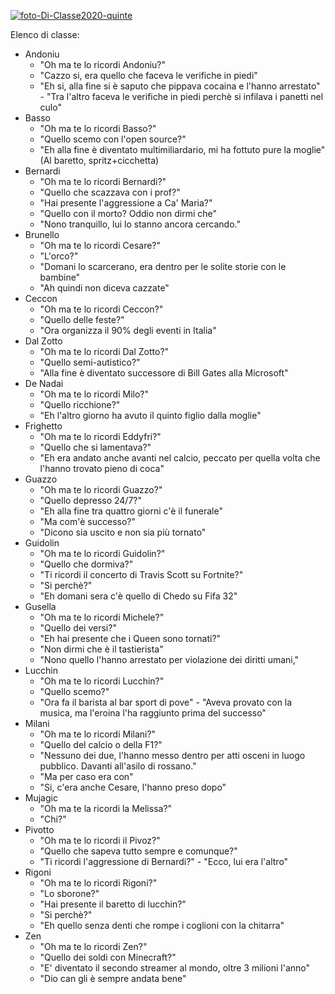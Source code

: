 


<a href="https://ibb.co/p2GLysv"><img src="https://i.ibb.co/LSbZ5qz/foto-Di-Classe2020-quinte.jpg" alt="foto-Di-Classe2020-quinte" border="0"></a>

Elenco di classe:
- Andoniu
	- "Oh ma te lo ricordi Andoniu?"
	- "Cazzo si, era quello che faceva le verifiche in piedi"
	- "Eh si, alla fine si è saputo che pippava cocaina e l'hanno arrestato" - "Tra l'altro faceva le verifiche in piedi perchè si infilava i panetti nel culo"
- Basso
	- "Oh ma te lo ricordi Basso?"
	-  "Quello scemo con l'open source?"
	-  "Eh alla fine è diventato multimiliardario, mi ha fottuto pure la moglie" (Al baretto, spritz+cicchetta)
- Bernardi
	-  "Oh ma te lo ricordi Bernardi?"
	-  "Quello che scazzava con i prof?"
	-  "Hai presente l'aggressione a Ca' Maria?"
	-  "Quello con il morto? Oddio non dirmi che"
	-  "Nono tranquillo, lui lo stanno ancora cercando." 
- Brunello
	- "Oh ma te lo ricordi Cesare?"
	- "L'orco?"
	- "Domani lo scarcerano, era dentro per le solite storie con le bambine"
	- "Ah quindi non diceva cazzate"
- Ceccon
	- "Oh ma te lo ricordi Ceccon?"
	- "Quello delle feste?"
	- "Ora organizza il 90% degli eventi in Italia"
- Dal Zotto
	-  "Oh ma te lo ricordi Dal Zotto?"
	-  "Quello semi-autistico?"
	-  "Alla fine è diventato successore di Bill Gates alla Microsoft"
- De Nadai
	-  "Oh ma te lo ricordi Milo?"
	-  "Quello ricchione?"
	-  "Eh l'altro giorno ha avuto il quinto figlio dalla moglie"
- Frighetto
	-  "Oh ma te lo ricordi Eddyfri?"
	-  "Quello che si lamentava?"
	-  "Eh era andato anche avanti nel calcio, peccato per quella volta che l'hanno trovato pieno di coca"
- Guazzo
	- "Oh ma te lo ricordi Guazzo?"
	-  "Quello depresso 24/7?"
	-  "Eh alla fine tra quattro giorni c'è il funerale"
	-  "Ma com'è successo?"
	-  "Dicono sia uscito e non sia più tornato"
- Guidolin
	- "Oh ma te lo ricordi Guidolin?"
	-  "Quello che dormiva?"
	-  "Ti ricordi il concerto di Travis Scott su Fortnite?"
	-  "Si perchè?"
	-  "Eh domani sera c'è quello di Chedo su Fifa 32"
- Gusella
	- "Oh ma te lo ricordi Michele?"
	- "Quello dei versi?"
	- "Eh hai presente che i Queen sono tornati?"
	- "Non dirmi che è il tastierista"
	- "Nono quello l'hanno arrestato per violazione dei diritti umani,"
- Lucchin
	- "Oh ma te lo ricordi Lucchin?"
	-  "Quello scemo?"
	-  "Ora fa il barista al bar sport di pove" - "Aveva provato con la musica, ma l'eroina l'ha raggiunto prima del successo"
- Milani
	- "Oh ma te lo ricordi Milani?"
	- "Quello del calcio o della F1?"
	- "Nessuno dei due, l'hanno messo dentro per atti osceni in luogo pubblico. Davanti all'asilo di rossano."
	- "Ma per caso era con"
	- "Si, c'era anche Cesare, l'hanno preso dopo"
- Mujagic
	- "Oh ma te la ricordi la Melissa?"
	- "Chi?"
- Pivotto
	- "Oh ma te lo ricordi il Pivoz?"
	- "Quello che sapeva tutto sempre e comunque?"
	-  "Ti ricordi l'aggressione di Bernardi?" - "Ecco, lui era l'altro"
- Rigoni
	- "Oh ma te lo ricordi Rigoni?"
	- "Lo sborone?"
	- "Hai presente il baretto di lucchin?"
	- "Si perchè?"
	- "Eh quello senza denti che rompe i coglioni con la chitarra"
- Zen
	- "Oh ma te lo ricordi Zen?"
	- "Quello dei soldi con Minecraft?"
	- "E' diventato il secondo streamer al mondo, oltre 3 milioni l'anno"
	- "Dio can gli è sempre andata bene"
<!--stackedit_data:
eyJoaXN0b3J5IjpbNzYzNzU2ODg5XX0=
-->